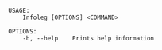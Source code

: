 ﻿```shell
USAGE:
    Infoleg [OPTIONS] <COMMAND>

OPTIONS:
    -h, --help    Prints help information
```
